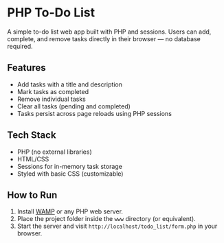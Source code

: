 # PHP To-Do List

A simple to-do list web app built with PHP and sessions. Users can add, complete, and remove tasks directly in their browser — no database required.

## Features

- Add tasks with a title and description
- Mark tasks as completed
- Remove individual tasks
- Clear all tasks (pending and completed)
- Tasks persist across page reloads using PHP sessions

## Tech Stack

- PHP (no external libraries)
- HTML/CSS
- Sessions for in-memory task storage
- Styled with basic CSS (customizable)

## How to Run

1. Install [WAMP](https://www.wampserver.com/) or any PHP web server.
2. Place the project folder inside the `www` directory (or equivalent).
3. Start the server and visit `http://localhost/todo_list/form.php` in your browser.

